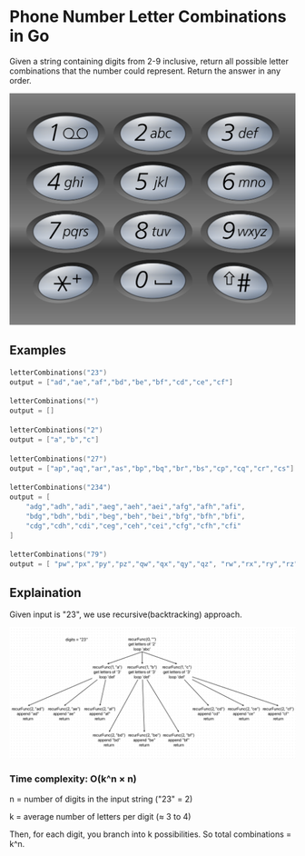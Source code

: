 # Phone Number Letter Combinations in Go

Given a string containing digits from 2-9 inclusive, return all possible letter combinations that the number could represent. Return the answer in any order.

![Alt text](image/Telephone-keypad2.svg.png)

## Examples

```go
letterCombinations("23")
output = ["ad","ae","af","bd","be","bf","cd","ce","cf"]

letterCombinations("")
output = []

letterCombinations("2")
output = ["a","b","c"]

letterCombinations("27")
output = ["ap","aq","ar","as","bp","bq","br","bs","cp","cq","cr","cs"]

letterCombinations("234")
output = [
    "adg","adh","adi","aeg","aeh","aei","afg","afh","afi",
    "bdg","bdh","bdi","beg","beh","bei","bfg","bfh","bfi",
    "cdg","cdh","cdi","ceg","ceh","cei","cfg","cfh","cfi"
]

letterCombinations("79")
output = [ "pw","px","py","pz","qw","qx","qy","qz", "rw","rx","ry","rz", "sw","sx","sy","sz"]
```

## Explaination

Given input is "23", we use recursive(backtracking) approach.

![Alt text](image/recursive-diagram.jpg)

### Time complexity: O(k^n × n)

n = number of digits in the input string ("23" = 2)

k = average number of letters per digit (≈ 3 to 4)

Then, for each digit, you branch into k possibilities.
So total combinations = k^n.
